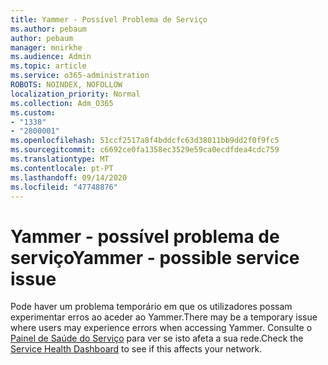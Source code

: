 ```yaml
---
title: Yammer - Possível Problema de Serviço
ms.author: pebaum
author: pebaum
manager: mnirkhe
ms.audience: Admin
ms.topic: article
ms.service: o365-administration
ROBOTS: NOINDEX, NOFOLLOW
localization_priority: Normal
ms.collection: Adm_O365
ms.custom:
- "1338"
- "2800001"
ms.openlocfilehash: 51ccf2517a8f4bddcfc63d38011bb9dd2f0f9fc5
ms.sourcegitcommit: c6692ce0fa1358ec3529e59ca0ecdfdea4cdc759
ms.translationtype: MT
ms.contentlocale: pt-PT
ms.lasthandoff: 09/14/2020
ms.locfileid: "47748876"
---
```

# <a name="yammer---possible-service-issue"></a><span data-ttu-id="e2b7e-102">Yammer - possível problema de serviço</span><span class="sxs-lookup"><span data-stu-id="e2b7e-102">Yammer - possible service issue</span></span>

<span data-ttu-id="e2b7e-103">Pode haver um problema temporário em que os utilizadores possam experimentar erros ao aceder ao Yammer.</span><span class="sxs-lookup"><span data-stu-id="e2b7e-103">There may be a temporary issue where users may experience errors when accessing Yammer.</span></span> <span data-ttu-id="e2b7e-104">Consulte o [Painel de Saúde do Serviço](https://admin.microsoft.com/AdminPortal/Home#/servicehealth) para ver se isto afeta a sua rede.</span><span class="sxs-lookup"><span data-stu-id="e2b7e-104">Check the [Service Health Dashboard](https://admin.microsoft.com/AdminPortal/Home#/servicehealth) to see if this affects your network.</span></span>
